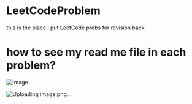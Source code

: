# LeetCodeProblem
this is the place i put LeetCode probs for revision back

# how to see my read me file in each problem? 
![image](https://github.com/dukeNG2012/LeetCodeProblem/assets/108057410/036fe0fe-8017-4bfa-a19f-7346763be269)

![Uploading image.png…]()
